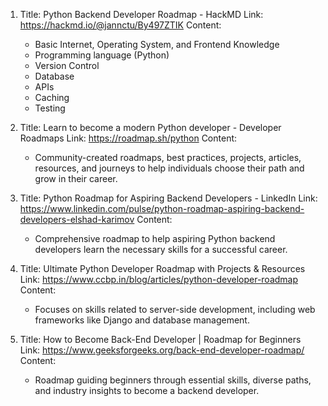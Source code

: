 1. Title: Python Backend Developer Roadmap - HackMD
   Link: https://hackmd.io/@jannctu/By497ZTIK
   Content: 
   - Basic Internet, Operating System, and Frontend Knowledge
   - Programming language (Python)
   - Version Control
   - Database
   - APIs
   - Caching
   - Testing

2. Title: Learn to become a modern Python developer - Developer Roadmaps
   Link: https://roadmap.sh/python
   Content: 
   - Community-created roadmaps, best practices, projects, articles, resources, and journeys to help individuals choose their path and grow in their career.

3. Title: Python Roadmap for Aspiring Backend Developers - LinkedIn
   Link: https://www.linkedin.com/pulse/python-roadmap-aspiring-backend-developers-elshad-karimov
   Content: 
   - Comprehensive roadmap to help aspiring Python backend developers learn the necessary skills for a successful career.

4. Title: Ultimate Python Developer Roadmap with Projects & Resources
   Link: https://www.ccbp.in/blog/articles/python-developer-roadmap
   Content: 
   - Focuses on skills related to server-side development, including web frameworks like Django and database management.

5. Title: How to Become Back-End Developer | Roadmap for Beginners
   Link: https://www.geeksforgeeks.org/back-end-developer-roadmap/
   Content: 
   - Roadmap guiding beginners through essential skills, diverse paths, and industry insights to become a backend developer.